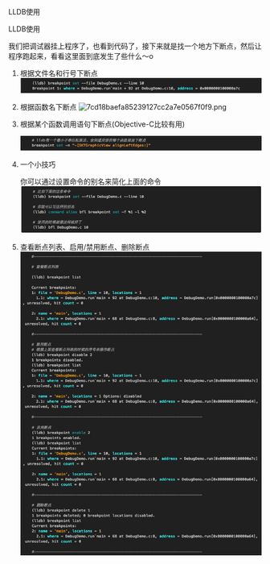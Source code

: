 LLDB使用

LLDB使用

我们把调试器挂上程序了，也看到代码了，接下来就是找一个地方下断点，然后让程序跑起来，看看这里面到底发生了些什么～o

1. 根据文件名和行号下断点
    ![757ecf6c7c8ca59668f0b8a76875fa30.png](../../_resources/013fc6a048cf4098a3dab93e1f799c51.png)

2. 根据函数名下断点
    ![7cd18baefa85239127cc2a7e0567f0f9.png](:/67281b8edf12424b819282ba172fe8b1)

3. 根据某个函数调用语句下断点(Objective-C比较有用)

    ![4609296a0e913b46737426a73f87c56c.png](../../_resources/6e70b58adabe41d4a25ff7522474f099.png)

4. 一个小技巧

    你可以通过设置命令的别名来简化上面的命令
    ![ed4a2432ad246be83499da5e9718594b.png](../../_resources/c863ff3394ef4dce9a2dfc1c48e52b59.png)
    
5. 查看断点列表、启用/禁用断点、删除断点
    ![7bdbb3d4f16121fffc75f061d635489e.png](../../_resources/681b93f7213647219edd1b7b0b9ce6f1.png)



